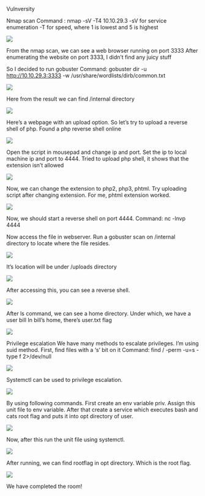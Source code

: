 Vulnversity

Nmap scan
Command : nmap -sV -T4 10.10.29.3 
-sV for service enumeration
-T for speed, where 1 is lowest and 5 is highest

![](imgs/nmap1.png)
 
From the nmap scan, we can see a web browser running on port 3333
After enumerating the website on port 3333, I didn’t find any juicy stuff

So I decided to run gobuster 
Command: gobuster dir -u http://10.10.29.3:3333 -w /usr/share/wordlists/dirb/common.txt

![](imgs/gobuster.png)
 
Here from the result we can find /internal directory

![](imgs/upload%20found.png)
 
Here’s a webpage with an upload option. So let’s try to upload a reverse shell of php.
Found a php reverse shell online

![](imgs/revshell.png)
 
Open the script in mousepad and change ip and port. Set the ip to local machine ip and port to 4444.
Tried to upload php shell, it shows that the extension isn’t allowed

![](imgs/extension%20not%20allowed.png)
 
Now, we can change the extension to php2, php3, phtml.
Try uploading script after changing extension.
For me, phtml extension worked.

![](imgs/success.png)
 
Now, we should start a reverse shell on port 4444.
Command: nc -lnvp 4444

Now access the file in webserver. Run a gobuster scan on /internal directory to locate where the file resides.

![](imgs/gobuster2.png)
 
It’s location will be under /uploads directory

![](imgs/location.png)
 
After accessing this, you can see a reverse shell.

![](imgs/revshellpopped.png)
 
After ls command, we can see a home directory. Under which, we have a user bill
In bill’s home, there’s user.txt flag

![](imgs/shell%20popped.png)

Privilege escalation
We have many methods to escalate privileges. I’m using suid method.
First, find files with a ‘s’ bit on it
Command: find / -perm -u=s -type f 2>/dev/null

![](imgs/suid.png)

Systemctl can be used to privilege escalation.

![](imgs/gtfobins.png)
 
By using following commands.
First create an env variable priv. Assign this unit file to env variable. After that create a service which executes bash and cats root flag and puts it into opt directory of user.

![](imgs/privesc1.png)
 
Now, after this run the unit file using systemctl. 

![](imgs/privesc2.png)
 
After running, we can find rootflag in opt directory.
Which is the root flag.

![](imgs/rootflag.png)
 
We have completed the room!

